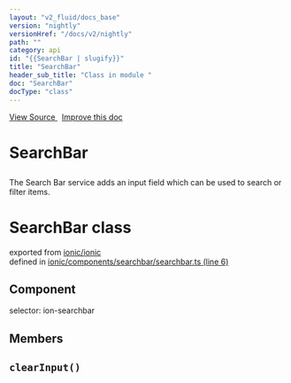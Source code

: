 ```yaml
---
layout: "v2_fluid/docs_base"
version: "nightly"
versionHref: "/docs/v2/nightly"
path: ""
category: api
id: "{{SearchBar | slugify}}"
title: "SearchBar"
header_sub_title: "Class in module "
doc: "SearchBar"
docType: "class"
---
```



<div class="improve-docs">
  <a href='http://github.com/driftyco/ionic2/tree/master/ionic/components/searchbar/searchbar.ts#L5'>
    View Source
  </a>
  &nbsp;
  <a href='http://github.com/driftyco/ionic2/edit/master/ionic/components/searchbar/searchbar.ts#L5'>
    Improve this doc
  </a>
</div>




<h1 class="api-title">

  SearchBar



</h1>





<p>The Search Bar service adds an input field which can be used to search or filter items.</p>


<h1 class="class export">SearchBar <span class="type">class</span></h1>
<p class="module">exported from <a href='undefined'>ionic/ionic</a><br/>
defined in <a href="https://github.com/driftyco/ionic2/tree/master/ionic/components/searchbar/searchbar.ts#L6-L129">ionic/components/searchbar/searchbar.ts (line 6)</a>
</p>
<h2>Component</h2>
  <span>selector: ion-searchbar</span>


## Members

<div id="clearInput"></div>
<h2>
  <code>clearInput()</code>

</h2>












